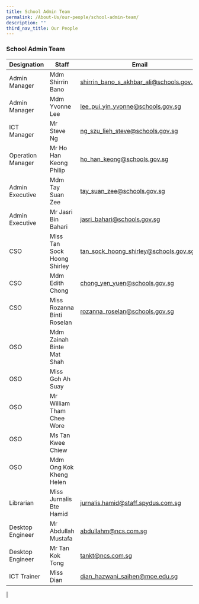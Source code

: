 ```yaml
---
title: School Admin Team
permalink: /About-Us/our-people/school-admin-team/
description: ""
third_nav_title: Our People
---
```

### School Admin Team

| Designation | Staff | Email |
|---|---|---|
| Admin Manager | Mdm Shirrin Bano | [shirrin_bano_s_akhbar_ali@schools.gov.sg](shirrin_bano_s_akhbar_ali@schools.gov.sg) |
| Admin Manager | Mdm Yvonne Lee | [lee_pui_yin_yvonne@schools.gov.sg](lee_pui_yin_yvonne@schools.gov.sg) |
| ICT Manager | Mr Steve Ng | [ng_szu_lieh_steve@schools.gov.sg](ng_szu_lieh_steve@schools.gov.sg) |
| Operation Manager | Mr Ho Han Keong Philip | [ho_han_keong@schools.gov.sg](ho_han_keong@schools.gov.sg) |
| Admin Executive | Mdm Tay Suan Zee | [tay_suan_zee@schools.gov.sg](tay_suan_zee@schools.gov.sg) |
| Admin Executive | Mr Jasri Bin Bahari | [jasri_bahari@schools.gov.sg](jasri_bahari@schools.gov.sg) |
| CSO | Miss Tan Sock Hoong Shirley | [tan_sock_hoong_shirley@schools.gov.sg](tan_sock_hoong_shirley@schools.gov.sg) |
| CSO | Mdm Edith Chong | [chong_yen_yuen@schools.gov.sg](chong_yen_yuen@schools.gov.sg) |
|  CSO<br><br> | Miss Rozanna Binti Roselan  | [rozanna_roselan@schools.gov.sg](rozanna_roselan@schools.gov.sg) |
| OSO | Mdm Zainah Binte Mat Shah |  |
| OSO | Miss Goh Ah Suay |   |
|  OSO<br><br> | Mr William Tham Chee Wore |   |
| OSO<br><br> | Ms Tan Kwee Chiew |   |
| OSO<br><br> | Mdm Ong Kok Kheng Helen |   |
| Librarian | Miss Jurnalis Bte Hamid | [jurnalis.hamid@staff.spydus.com.sg](jurnalis.hamid@staff.spydus.com.sg) |
| Desktop Engineer | Mr Abdullah Mustafa | [abdullahm@ncs.com.sg](abdullahm@ncs.com.sg) |
| Desktop Engineer | Mr Tan Kok Tong | [tankt@ncs.com.sg](tankt@ncs.com.sg)  |
| ICT Trainer | Miss Dian | [dian_hazwani_saihen@moe.edu.sg](dian_hazwani_saihen@moe.edu.sg) |
|